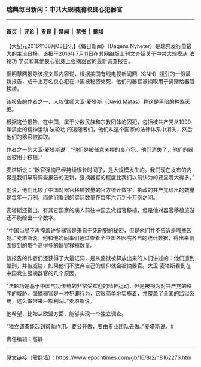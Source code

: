 ### 瑞典每日新闻：中共大规模摘取良心犯器官

---

#### [首页](../../../..?n8162276) &nbsp;|&nbsp; [评论](../../../../../epoch-comment?n8162276) &nbsp;|&nbsp; [专题](../../../../../epoch-special?n8162276) &nbsp;|&nbsp; [禁闻](../../../../../epoch-news?n8162276) &nbsp;|&nbsp; [禁书](../../../../../books?n8162276) &nbsp;|&nbsp; [翻墙](https://github.com/gfw-breaker/nogfw/blob/master/README.md?n8162276)


<div class="post_content" id="artbody" itemprop="articleBody">
 <!-- article content begin -->
 <p>
  【大纪元2016年08月03日讯】《每日新闻》（Dagens Nyheter）是瑞典发行量最大的主流日报。该报于2016年7月11日在其网络版上刊文介绍关于中共大规模从
  <ok href="https://www.epochtimes.com/gb/tag/%E6%B3%95%E8%BD%AE%E5%8A%9F.html">
   法轮功
  </ok>
  学员和其他良心犯身上强摘器官的最新调查报告。
 </p>
 <p>
  据明慧网报导该报文章内容说，根据美国有线电视新闻网（CNN）援引的一份最新报告，成千上万名良心犯在中国被秘密处死，他们的器官被摘取用于捐赠给器官移植。
 </p>
 <p>
  该报告的作者之一、人权律师大卫‧麦塔斯（David Matas）称这是黑暗的种族灭绝。
 </p>
 <p>
  根据这份报告，在中国，属于少数民族和宗教团体的囚犯，包括被共产党从1999年禁止的精神运动
  <ok href="https://www.epochtimes.com/gb/tag/%E6%B3%95%E8%BD%AE%E5%8A%9F.html">
   法轮功
  </ok>
  的追随者们，他们从这个国家的法律体系中消失，然后他们的器官被摘取。
 </p>
 <p>
  作者之一的大卫‧麦塔斯说：“他们是被任意关押的良心犯，他们消失了，他们的器官被用于移植。”
 </p>
 <p>
  麦塔斯说：“器官强摘已经持续很长时间了，是大规模发生的。我们现在发布的内容是我们早前调查报告的更新，强摘器官的程度比我们以前认为的要显着大得多。”
 </p>
 <p>
  他说，他们比较了中国对器官移植数量的官方统计数字，执政的共产党给出的数量是每年一万例，而他们看到的实际数量在每年六万到十万例之间。
 </p>
 <p>
  麦塔斯还指出，有其它国家的病人前往中国去做器官移植，但是他对器官移植旅游还不能给出一个数字。
 </p>
 <p>
  “中国当局不再掩盖许多器官是来自于死刑犯的秘密，但是他们并不告诉是哪些囚犯。”麦塔斯说。他和他的同事们通过查看全中国各医院各自的统计数据，得出来前面提到的那个高得多的器官移植数量。
 </p>
 <p>
  该报告的作者们还获得了大量证词，是从监狱被释放出来的人们讲述的：他们遭到酷刑，并被威胁，如果他们不放弃自己的信仰就会被摘器官。大卫‧麦塔斯看到在中国发生强摘器官的几个原因。
 </p>
 <p>
  “法轮功是基于中国气功传统的非常受欢迎的精神运动，但是被视为对共产党的秩序的威胁。强摘器官是一种犯罪行为，它很简单地实施着，并覆盖了全国的监狱系统，这么做带来巨额利润。”麦塔斯说。
 </p>
 <p>
  他希望，比如从欧盟方面，能够实现一个独立调查。
 </p>
 <p>
  “独立调查能起到帮助作用。要公开做，要由专业团队去做。”麦塔斯说。#
 </p>
 <p>
  责任编辑：高静
 </p>
 <!-- article content end -->
 <div id="below_article_ad">
 </div>
</div>


---

原文链接（需翻墙）：https://www.epochtimes.com/gb/16/8/2/n8162276.htm